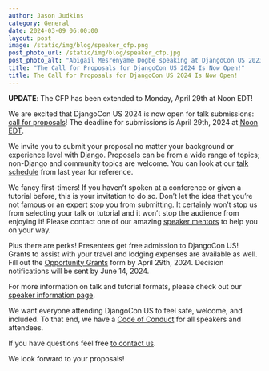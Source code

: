 ```yaml
---
author: Jason Judkins
category: General
date: 2024-03-09 06:00:00
layout: post
image: /static/img/blog/speaker_cfp.png
post_photo_url: /static/img/blog/speaker_cfp.jpg
post_photo_alt: "Abigail Mesrenyame Dogbe speaking at DjangoCon US 2023"
title: "The Call for Proposals for DjangoCon US 2024 Is Now Open!"
title: The Call for Proposals for DjangoCon US 2024 Is Now Open!
---
```


**UPDATE**: The CFP has been extended to Monday, April 29th at Noon EDT!

We are excited that DjangoCon US 2024 is now open for talk submissions: [call for proposals](https://pretalx.com/djangocon-us-2024/cfp)! The deadline for submissions is April 29th, 2024 at [Noon EDT](https://time.is/1200PM_29_April_2024_in_Durham,_United_States?DjangoCon_US_CFP_Closes).

We invite you to submit your proposal no matter your background or experience level with Django. Proposals can be from a wide range of topics; non-Django and community topics are welcome. You can look at our [talk schedule](https://2023.djangocon.us/talks/) from last year for reference.

We fancy first-timers! If you haven’t spoken at a conference or given a tutorial before, this is your invitation to do so. Don’t let the idea that you’re not famous or an expert stop you from submitting. It certainly won’t stop us from selecting your talk or tutorial and it won’t stop the audience from enjoying it! Please contact one of our amazing [speaker mentors](https://2024.djangocon.us/speaking/speaker-resources/) to help you on your way.

Plus there are perks! Presenters get free admission to DjangoCon US! Grants to assist with your travel and lodging expenses are available as well. Fill out the [Opportunity Grants](https://forms.gle/Pi12J6vFQHq2CSAy5) form by April 29th, 2024. Decision notifications will be sent by June 14, 2024.

For more information on talk and tutorial formats, please check out our [speaker information page](https://2024.djangocon.us/speaking/).

We want everyone attending DjangoCon US to feel safe, welcome, and included. To that end, we have a [Code of Conduct](https://2024.djangocon.us/conduct/) for all speakers and attendees.

If you have questions feel free [to contact us](mailto:hello@djangocon.us).

We look forward to your proposals!
